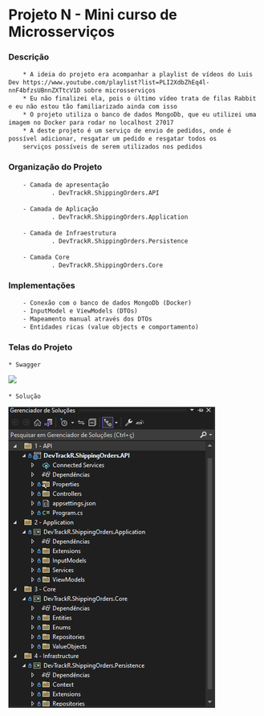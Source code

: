 # Projeto N - Mini curso de Microsserviços

### Descrição
        * A ideia do projeto era acompanhar a playlist de vídeos do Luis Dev https://www.youtube.com/playlist?list=PLI2XdbZhEq4l-nnF4bfzsUBnnZXTtcV1D sobre microsserviços
        * Eu não finalizei ela, pois o último vídeo trata de filas Rabbit e eu não estou tão familiarizado ainda com isso
        * O projeto utiliza o banco de dados MongoDb, que eu utilizei uma imagem no Docker para rodar no localhost 27017
        * A deste projeto é um serviço de envio de pedidos, onde é possível adicionar, resgatar um pedido e resgatar todos os 
        serviços possíveis de serem utilizados nos pedidos

### Organização do Projeto
        - Camada de apresentação
                . DevTrackR.ShippingOrders.API

        - Camada de Aplicação
                . DevTrackR.ShippingOrders.Application

        - Camada de Infraestrutura
                . DevTrackR.ShippingOrders.Persistence

        - Camada Core
                . DevTrackR.ShippingOrders.Core

### Implementações
        - Conexão com o banco de dados MongoDb (Docker)
        - InputModel e ViewModels (DTOs)
        - Mapeamento manual através dos DTOs
        - Entidades ricas (value objects e comportamento)

### Telas do Projeto
	* Swagger
![](Images/swagger-endpoint.png?raw=true)

	* Solução
![](Images/solution.png?raw=true)